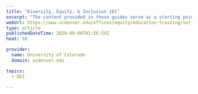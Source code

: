```yaml
---
title: "Diversity, Equity, & Inclusion 101"
excerpt: "The content provided in these guides serve as a starting point for you to begin laying the foundations of your DEI learning. We highly encourage you to reach out to the office(s)/center(s) listed within each topic to find additional resources, facilitated training opportunities, and learning tools to further your education."
webUrl: https://www.ucdenver.edu/offices/equity/education-training/self-guided-learning/diversity-equity-and-inclusion-101
type: article
publishedDateTime: 2020-09-08T01:56:54Z
heat: 50

provider:
  name: University of Colorado
  domain: ucdenver.edu

topics:
  - DEI

---
```



